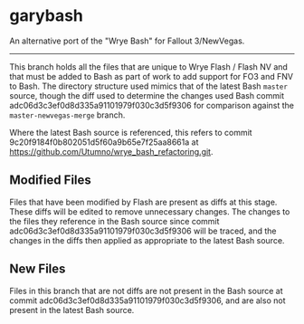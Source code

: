 garybash
========

An alternative port of the "Wrye Bash" for Fallout 3/NewVegas.

---

This branch holds all the files that are unique to Wrye Flash / Flash NV and that must be added to Bash as part of work to add support for FO3 and FNV to Bash. The directory structure used mimics that of the latest Bash `master` source, though the diff used to determine the changes used Bash commit adc06d3c3ef0d8d335a91101979f030c3d5f9306 for comparison against the `master-newvegas-merge` branch. 

Where the latest Bash source is referenced, this refers to commit 9c20f9184f0b802051d5f60a9b65e7f25aa8661a at https://github.com/Utumno/wrye_bash_refactoring.git.

## Modified Files

Files that have been modified by Flash are present as diffs at this stage. These diffs will be edited to remove unnecessary changes. The changes to the files they reference in the Bash source since commit adc06d3c3ef0d8d335a91101979f030c3d5f9306 will be traced, and the changes in the diffs then applied as appropriate to the latest Bash source.

## New Files

Files in this branch that are not diffs are not present in the Bash source at commit adc06d3c3ef0d8d335a91101979f030c3d5f9306, and are also not present in the latest Bash source.